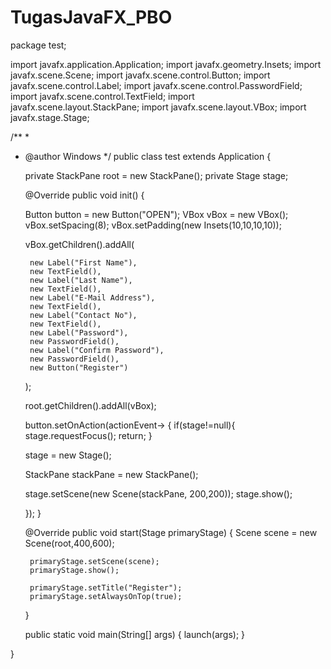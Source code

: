 # TugasJavaFX_PBO

package test;

import javafx.application.Application;
import javafx.geometry.Insets;
import javafx.scene.Scene;
import javafx.scene.control.Button;
import javafx.scene.control.Label;
import javafx.scene.control.PasswordField;
import javafx.scene.control.TextField;
import javafx.scene.layout.StackPane;
import javafx.scene.layout.VBox;
import javafx.stage.Stage;

/**
 *
 * @author Windows
 */
public class test extends Application {
    
    private StackPane root = new StackPane();
    private Stage stage;
    
    @Override
    public void init() {
        
    Button button = new Button("OPEN");
    VBox vBox = new VBox();
    vBox.setSpacing(8);
    vBox.setPadding(new Insets(10,10,10,10));
    
    vBox.getChildren().addAll(
            
        new Label("First Name"),
        new TextField(),
        new Label("Last Name"),
        new TextField(),
        new Label("E-Mail Address"),
        new TextField(),
        new Label("Contact No"),
        new TextField(),
        new Label("Password"),
        new PasswordField(),
        new Label("Confirm Password"),
        new PasswordField(),
        new Button("Register")
            
    );
    
    root.getChildren().addAll(vBox);
    
    button.setOnAction(actionEvent-> {
        if(stage!=null){
        stage.requestFocus();
        return;
    }
    
    stage = new Stage();
    
    StackPane stackPane = new StackPane();
    
    stage.setScene(new Scene(stackPane, 200,200));
    stage.show();
    
    });
    }
    
    @Override
    public void start(Stage primaryStage) {
        Scene scene = new Scene(root,400,600);
        
        primaryStage.setScene(scene);
        primaryStage.show();
        
        primaryStage.setTitle("Register");
        primaryStage.setAlwaysOnTop(true);
    }
    
    public static void main(String[] args) {
    launch(args);
    }
    
}
